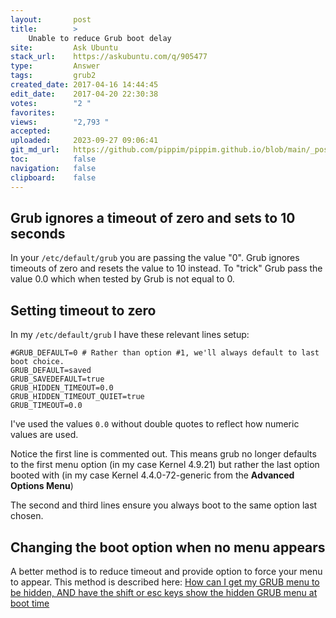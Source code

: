 ```yaml
---
layout:       post
title:        >
    Unable to reduce Grub boot delay
site:         Ask Ubuntu
stack_url:    https://askubuntu.com/q/905477
type:         Answer
tags:         grub2
created_date: 2017-04-16 14:44:45
edit_date:    2017-04-20 22:30:38
votes:        "2 "
favorites:    
views:        "2,793 "
accepted:     
uploaded:     2023-09-27 09:06:41
git_md_url:   https://github.com/pippim/pippim.github.io/blob/main/_posts/2017/2017-04-16-Unable-to-reduce-Grub-boot-delay.md
toc:          false
navigation:   false
clipboard:    false
---
```


## Grub ignores a timeout of zero and sets to 10 seconds

In your `/etc/default/grub` you are passing the value "0". Grub ignores timeouts of zero and resets the value to 10 instead. To "trick" Grub pass the value 0.0 which when tested by Grub is not equal to 0.

## Setting timeout to zero

In my `/etc/default/grub` I have these relevant lines setup:

``` 
#GRUB_DEFAULT=0 # Rather than option #1, we'll always default to last boot choice.
GRUB_DEFAULT=saved
GRUB_SAVEDEFAULT=true
GRUB_HIDDEN_TIMEOUT=0.0
GRUB_HIDDEN_TIMEOUT_QUIET=true
GRUB_TIMEOUT=0.0
```

I've used the values `0.0` without double quotes to reflect how numeric values are used.

Notice the first line is commented out. This means grub no longer defaults to the first menu option (in my case Kernel 4.9.21) but rather the last option booted with (in my case Kernel 4.4.0-72-generic from the **Advanced Options Menu**)

The second and third lines ensure you always boot to the same option last chosen.

## Changing the boot option when no menu appears

A better method is to reduce timeout and provide option to force your menu to appear. This method is described here: [How can I get my GRUB menu to be hidden, AND have the shift or esc keys show the hidden GRUB menu at boot time][1]


  [1]: https://askubuntu.com/questions/879881/how-can-i-get-my-grub-menu-to-be-hidden-and-have-the-shift-or-esc-keys-show-the/882268?noredirect=1#comment1424271_882268
